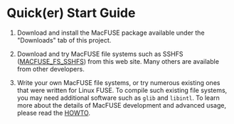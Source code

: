 # Quick(er) Start Guide #

1. Download and install the MacFUSE package available under the "Downloads" tab of this project.

2. Download and try MacFUSE file systems such as SSHFS ([MACFUSE\_FS\_SSHFS](MACFUSE_FS_SSHFS.md)) from this web site. Many others are available from other developers.

3. Write your own MacFUSE file systems, or try numerous existing ones that were written for Linux FUSE. To compile such existing file systems, you may need additional software such as `glib` and `libintl`. To learn more about the details of MacFUSE development and advanced usage, please read the [HOWTO](HOWTO.md).